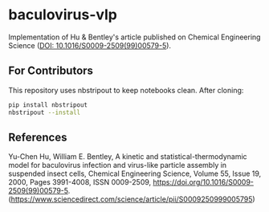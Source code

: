 # baculovirus-vlp
Implementation of Hu &amp; Bentley's article published on Chemical Engineering Science ([DOI: 10.1016/S0009-2509(99)00579-5](https://doi.org/10.1016/S0009-2509(99)00579-5)).

## For Contributors

This repository uses nbstripout to keep notebooks clean. After cloning:

```bash
pip install nbstripout
nbstripout --install
```

## References

Yu-Chen Hu, William E. Bentley,
A kinetic and statistical-thermodynamic model for baculovirus infection and virus-like particle assembly in suspended insect cells,
Chemical Engineering Science,
Volume 55, Issue 19,
2000,
Pages 3991-4008,
ISSN 0009-2509,
https://doi.org/10.1016/S0009-2509(99)00579-5.
(https://www.sciencedirect.com/science/article/pii/S0009250999005795)

